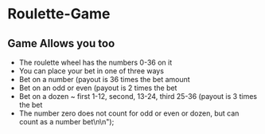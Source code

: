 # Roulette-Game
## Game Allows you too
* The roulette wheel has the numbers 0-36 on it
* You can place your bet in one of three ways
* Bet on a number (payout is 36 times the bet amount
* Bet on an odd or even (payout is 2 times the bet
* Bet on a dozen ~ first 1-12, second, 13-24, third 25-36 (payout is 3 times the bet
* The number zero does not count for odd or even or dozen, but can count as a number bet\n\n");
